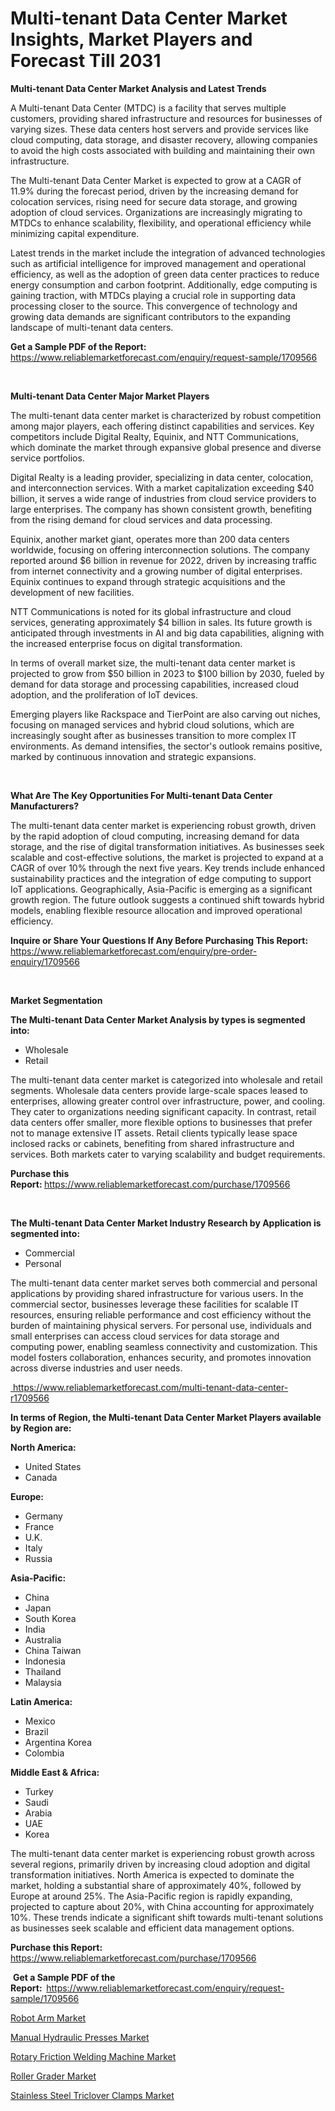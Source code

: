 <p><h1>Multi-tenant Data Center Market Insights, Market Players and Forecast Till 2031</h1></p><p><strong>Multi-tenant Data Center Market Analysis and Latest Trends</strong></p>
<p><p>A Multi-tenant Data Center (MTDC) is a facility that serves multiple customers, providing shared infrastructure and resources for businesses of varying sizes. These data centers host servers and provide services like cloud computing, data storage, and disaster recovery, allowing companies to avoid the high costs associated with building and maintaining their own infrastructure. </p><p>The Multi-tenant Data Center Market is expected to grow at a CAGR of 11.9% during the forecast period, driven by the increasing demand for colocation services, rising need for secure data storage, and growing adoption of cloud services. Organizations are increasingly migrating to MTDCs to enhance scalability, flexibility, and operational efficiency while minimizing capital expenditure. </p><p>Latest trends in the market include the integration of advanced technologies such as artificial intelligence for improved management and operational efficiency, as well as the adoption of green data center practices to reduce energy consumption and carbon footprint. Additionally, edge computing is gaining traction, with MTDCs playing a crucial role in supporting data processing closer to the source. This convergence of technology and growing data demands are significant contributors to the expanding landscape of multi-tenant data centers.</p></p>
<p><strong>Get a Sample PDF of the Report:&nbsp;</strong> <a href="https://www.reliablemarketforecast.com/enquiry/request-sample/1709566?utm_campaign=1169&utm_medium=2&utm_source=Github&utm_content=ia&utm_term=21102024&utm_id=multi-tenant-data-center">https://www.reliablemarketforecast.com/enquiry/request-sample/1709566</a></p>
<p>&nbsp;</p>
<p><strong>Multi-tenant Data Center Major Market Players</strong></p>
<p><p>The multi-tenant data center market is characterized by robust competition among major players, each offering distinct capabilities and services. Key competitors include Digital Realty, Equinix, and NTT Communications, which dominate the market through expansive global presence and diverse service portfolios.</p><p>Digital Realty is a leading provider, specializing in data center, colocation, and interconnection services. With a market capitalization exceeding $40 billion, it serves a wide range of industries from cloud service providers to large enterprises. The company has shown consistent growth, benefiting from the rising demand for cloud services and data processing. </p><p>Equinix, another market giant, operates more than 200 data centers worldwide, focusing on offering interconnection solutions. The company reported around $6 billion in revenue for 2022, driven by increasing traffic from internet connectivity and a growing number of digital enterprises. Equinix continues to expand through strategic acquisitions and the development of new facilities.</p><p>NTT Communications is noted for its global infrastructure and cloud services, generating approximately $4 billion in sales. Its future growth is anticipated through investments in AI and big data capabilities, aligning with the increased enterprise focus on digital transformation.</p><p>In terms of overall market size, the multi-tenant data center market is projected to grow from $50 billion in 2023 to $100 billion by 2030, fueled by demand for data storage and processing capabilities, increased cloud adoption, and the proliferation of IoT devices.</p><p>Emerging players like Rackspace and TierPoint are also carving out niches, focusing on managed services and hybrid cloud solutions, which are increasingly sought after as businesses transition to more complex IT environments. As demand intensifies, the sector's outlook remains positive, marked by continuous innovation and strategic expansions.</p></p>
<p>&nbsp;</p>
<p><strong>What Are The Key Opportunities For Multi-tenant Data Center Manufacturers?</strong></p>
<p><p>The multi-tenant data center market is experiencing robust growth, driven by the rapid adoption of cloud computing, increasing demand for data storage, and the rise of digital transformation initiatives. As businesses seek scalable and cost-effective solutions, the market is projected to expand at a CAGR of over 10% through the next five years. Key trends include enhanced sustainability practices and the integration of edge computing to support IoT applications. Geographically, Asia-Pacific is emerging as a significant growth region. The future outlook suggests a continued shift towards hybrid models, enabling flexible resource allocation and improved operational efficiency.</p></p>
<p><strong>Inquire or Share Your Questions If Any Before Purchasing This Report:</strong> <a href="https://www.reliablemarketforecast.com/enquiry/pre-order-enquiry/1709566?utm_campaign=1169&utm_medium=2&utm_source=Github&utm_content=ia&utm_term=21102024&utm_id=multi-tenant-data-center">https://www.reliablemarketforecast.com/enquiry/pre-order-enquiry/1709566</a></p>
<p>&nbsp;</p>
<p><strong>Market Segmentation</strong></p>
<p><strong>The Multi-tenant Data Center Market Analysis by types is segmented into:</strong></p>
<p><ul><li>Wholesale</li><li>Retail</li></ul></p>
<p><p>The multi-tenant data center market is categorized into wholesale and retail segments. Wholesale data centers provide large-scale spaces leased to enterprises, allowing greater control over infrastructure, power, and cooling. They cater to organizations needing significant capacity. In contrast, retail data centers offer smaller, more flexible options to businesses that prefer not to manage extensive IT assets. Retail clients typically lease space inclosed racks or cabinets, benefiting from shared infrastructure and services. Both markets cater to varying scalability and budget requirements.</p></p>
<p><strong>Purchase this Report:&nbsp;</strong><a href="https://www.reliablemarketforecast.com/purchase/1709566?utm_campaign=1169&utm_medium=2&utm_source=Github&utm_content=ia&utm_term=21102024&utm_id=multi-tenant-data-center">https://www.reliablemarketforecast.com/purchase/1709566</a></p>
<p>&nbsp;</p>
<p><strong>The Multi-tenant Data Center Market Industry Research by Application is segmented into:</strong></p>
<p><ul><li>Commercial</li><li>Personal</li></ul></p>
<p><p>The multi-tenant data center market serves both commercial and personal applications by providing shared infrastructure for various users. In the commercial sector, businesses leverage these facilities for scalable IT resources, ensuring reliable performance and cost efficiency without the burden of maintaining physical servers. For personal use, individuals and small enterprises can access cloud services for data storage and computing power, enabling seamless connectivity and customization. This model fosters collaboration, enhances security, and promotes innovation across diverse industries and user needs.</p></p>
<p><a href="https://www.reliablemarketforecast.com/multi-tenant-data-center-r1709566?utm_campaign=1169&utm_medium=2&utm_source=Github&utm_content=ia&utm_term=21102024&utm_id=multi-tenant-data-center">&nbsp;https://www.reliablemarketforecast.com/multi-tenant-data-center-r1709566</a></p>
<p><strong>In terms of Region, the Multi-tenant Data Center Market Players available by Region are:</strong></p>
<p>
    <p> <strong> North America: </strong>
        <ul>
            <li>United States</li>
            <li>Canada</li>
        </ul>
        </p> 
    <p> <strong> Europe: </strong>
        <ul>
            <li>Germany</li>
            <li>France</li>
            <li>U.K.</li>
            <li>Italy</li>
            <li>Russia</li>
        </ul>
        </p> 
    <p> <strong> Asia-Pacific: </strong>
        <ul>
            <li>China</li>
            <li>Japan</li>
            <li>South Korea</li>
            <li>India</li>
            <li>Australia</li>
            <li>China Taiwan</li>
            <li>Indonesia</li>
            <li>Thailand</li>
            <li>Malaysia</li>
        </ul>
        </p> 
    <p> <strong> Latin America: </strong>
        <ul>
            <li>Mexico</li>
            <li>Brazil</li>
            <li>Argentina Korea</li>
            <li>Colombia</li>
        </ul>
        </p> 
    <p> <strong> Middle East & Africa: </strong>
        <ul>
            <li>Turkey</li>
            <li>Saudi</li>
            <li>Arabia</li>
            <li>UAE</li>
            <li>Korea</li>
        </ul>
    </p>
    </p>
<p><p>The multi-tenant data center market is experiencing robust growth across several regions, primarily driven by increasing cloud adoption and digital transformation initiatives. North America is expected to dominate the market, holding a substantial share of approximately 40%, followed by Europe at around 25%. The Asia-Pacific region is rapidly expanding, projected to capture about 20%, with China accounting for approximately 10%. These trends indicate a significant shift towards multi-tenant solutions as businesses seek scalable and efficient data management options.</p></p>
<p><strong>Purchase this Report: </strong><a href="https://www.reliablemarketforecast.com/purchase/1709566?utm_campaign=1169&utm_medium=2&utm_source=Github&utm_content=ia&utm_term=21102024&utm_id=multi-tenant-data-center">https://www.reliablemarketforecast.com/purchase/1709566</a></p>
<p>&nbsp;<strong>Get a Sample PDF of the Report:&nbsp;&nbsp;</strong><a href="https://www.reliablemarketforecast.com/enquiry/request-sample/1709566?utm_campaign=1169&utm_medium=2&utm_source=Github&utm_content=ia&utm_term=21102024&utm_id=multi-tenant-data-center">https://www.reliablemarketforecast.com/enquiry/request-sample/1709566</a></p>
<p><strong></strong></p>
<p><p><a href="https://www.linkedin.com/pulse/market-leaders-laggards-global-robot-arm-trends-forecast-k0mke?utm_campaign=1169&utm_medium=2&utm_source=Github&utm_content=ia&utm_term=21102024&utm_id=multi-tenant-data-center">Robot Arm Market</a></p><p><a href="https://issuu.com/reportprime-2/docs/manual-hydraulic-presses-market-siz_46af2b82cc5bea?utm_campaign=1169&utm_medium=2&utm_source=Github&utm_content=ia&utm_term=21102024&utm_id=multi-tenant-data-center">Manual Hydraulic Presses Market</a></p><p><a href="https://www.linkedin.com/pulse/pulse-rotary-friction-welding-machine-rhythms-change-rtywe?utm_campaign=1169&utm_medium=2&utm_source=Github&utm_content=ia&utm_term=21102024&utm_id=multi-tenant-data-center">Rotary Friction Welding Machine Market</a></p><p><a href="https://issuu.com/reportprime-2/docs/roller-grader-market-size-2030.pptx_fbbd5b153894f9?utm_campaign=1169&utm_medium=2&utm_source=Github&utm_content=ia&utm_term=21102024&utm_id=multi-tenant-data-center">Roller Grader Market</a></p><p><a href="https://github.com/brittroma9i/Market-Research-Report-List-1/blob/main/stainless-steel-triclover-clamps-market.md?utm_campaign=1169&utm_medium=2&utm_source=Github&utm_content=ia&utm_term=21102024&utm_id=multi-tenant-data-center">Stainless Steel Triclover Clamps Market</a></p></p>